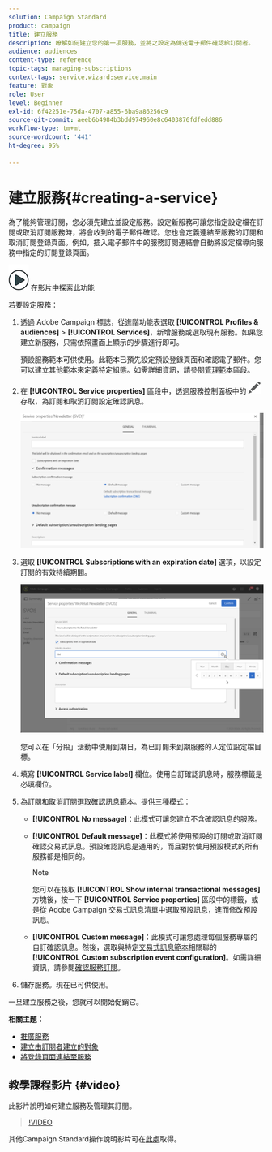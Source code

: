 ```yaml
---
solution: Campaign Standard
product: campaign
title: 建立服務
description: 瞭解如何建立您的第一項服務，並將之設定為傳送電子郵件確認給訂閱者。
audience: audiences
content-type: reference
topic-tags: managing-subscriptions
context-tags: service,wizard;service,main
feature: 對象
role: User
level: Beginner
exl-id: 6f42251e-75da-4707-a855-6ba9a86256c9
source-git-commit: aeeb6b4984b3bdd974960e8c6403876fdfedd886
workflow-type: tm+mt
source-wordcount: '441'
ht-degree: 95%

---
```


# 建立服務{#creating-a-service}

為了能夠管理訂閱，您必須先建立並設定服務。設定新服務可讓您指定設定檔在訂閱或取消訂閱服務時，將會收到的電子郵件確認。您也會定義連結至服務的訂閱和取消訂閱登錄頁面。例如，插入電子郵件中的服務訂閱連結會自動將設定檔導向服務中指定的訂閱登錄頁面。

![](assets/do-not-localize/how-to-video.png) [在影片中探索此功能](#video)

若要設定服務：

1. 透過 Adobe Campaign 標誌，從進階功能表選取 **[!UICONTROL Profiles & audiences]**  >  **[!UICONTROL Services]**，新增服務或選取現有服務。如果您建立新服務，只需依照畫面上顯示的步驟進行即可。

   預設服務範本可供使用。此範本已預先設定預設登錄頁面和確認電子郵件。您可以建立其他範本來定義特定組態。如需詳細資訊，請參閱[管理範](../../start/using/marketing-activity-templates.md)本區段。

1. 在 **[!UICONTROL Service properties]** 區段中，透過服務控制面板中的 ![](assets/edit_darkgrey-24px.png) 存取，為訂閱和取消訂閱設定確認訊息。

   ![](assets/lp_service_parameters.png)

1. 選取 **[!UICONTROL Subscriptions with an expiration date]** 選項，以設定訂閱的有效持續期間。

   ![](assets/lp_service_expiration.png)

   您可以在「分段」活動中使用到期日，為已訂閱未到期服務的人定位設定檔目標。

1. 填寫 **[!UICONTROL Service label]** 欄位。使用自訂確認訊息時，服務標籤是必填欄位。

1. 為訂閱和取消訂閱選取確認訊息範本。提供三種模式：

   * **[!UICONTROL No message]**：此模式可讓您建立不含確認訊息的服務。
   * **[!UICONTROL Default message]**：此模式將使用預設的訂閱或取消訂閱確認交易式訊息。預設確認訊息是通用的，而且對於使用預設模式的所有服務都是相同的。

      >[!NOTE]
      >
      >您可以在核取 **[!UICONTROL Show internal transactional messages]** 方塊後，按一下 **[!UICONTROL Service properties]** 區段中的標籤，或是從 Adobe Campaign 交易式訊息清單中選取預設訊息，進而修改預設訊息。

   * **[!UICONTROL Custom message]**：此模式可讓您處理每個服務專屬的自訂確認訊息。然後，選取與特定[交易式訊息範本](../../channels/using/getting-started-with-transactional-msg.md)相關聯的 **[!UICONTROL Custom subscription event configuration]**。如需詳細資訊，請參閱[確認服務訂閱](../../audiences/using/confirming-subscription-to-a-service.md)。

1. 儲存服務。現在已可供使用。

一旦建立服務之後，您就可以開始促銷它。

**相關主題：**

* [推廣服務](../../audiences/using/promoting-a-service.md)
* [建立由訂閱者建立的對象](../../audiences/using/creating-audiences.md#creating-list-audiences)
* [將登錄頁面連結至服務](../../channels/using/configuring-landing-page.md#linking-a-landing-page-to-a-service)

## 教學課程影片 {#video}

此影片說明如何建立服務及管理其訂閱。

>[!VIDEO](https://video.tv.adobe.com/v/24673?quality=12)

其他Campaign Standard操作說明影片可在[此處](https://experienceleague.adobe.com/docs/campaign-standard-learn/tutorials/overview.html?lang=zh-Hant)取得。

